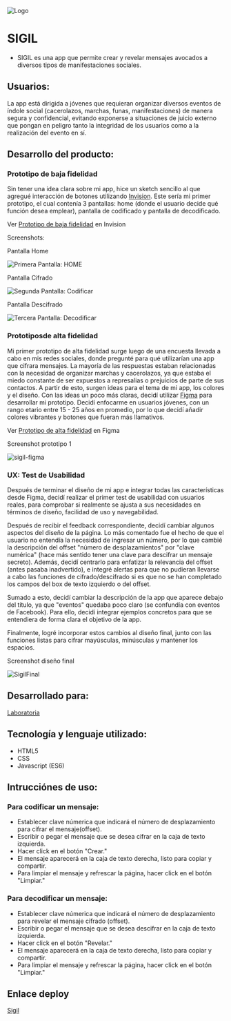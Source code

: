 ![Logo](./images\Sigil-logo.png)

# SIGIL

- SIGIL es una app que permite crear y revelar mensajes avocados a diversos tipos de manifestaciones sociales.

## Usuarios:
La app está dirigida a jóvenes que requieran organizar diversos eventos de índole social (cacerolazos, marchas, funas, manifestaciones) de manera segura y confidencial, evitando exponerse a situaciones de juicio externo que pongan en peligro tanto la integridad de los usuarios como a la realización del evento en sí.

## Desarrollo del producto:

### Prototipo de baja fidelidad
Sin tener una idea clara sobre mi app, hice un sketch sencillo al que agregué interacción de botones utilizando [Invision](https://www.invisionapp.com/). Este sería mi primer prototipo, el cual contenía 3 pantallas: home (donde el usuario decide qué función desea emplear), pantalla de codificado y pantalla de decodificado.

Ver [Prototipo de baja fidelidad](https://katherinemuoz549352.invisionapp.com/overview/Lady-Cipher-ck23jae7q1q72015z9j00yxyw/screens?v=KJ76S766u65cNCfAUIY7aw%3D%3D&linkshare=urlcopied) en Invision

Screenshots:

Pantalla Home

![Primera Pantalla: HOME](images\C1.jpg)

Pantalla Cifrado

![Segunda Pantalla: Codificar](images\C2.jpg)

Pantalla Descifrado

![Tercera Pantalla: Decodificar](images\C3.jpg)

### Prototiposde alta fidelidad
Mi primer prototipo de alta fidelidad surge luego de una encuesta llevada a cabo en mis redes sociales, donde pregunté para qué utilizarían una app que cifrara mensajes. La mayoría de las respuestas estaban relacionadas con la necesidad de organizar marchas y cacerolazos, ya que estaba el miedo constante de ser expuestos a represalias o prejuicios de parte de sus contactos. A partir de esto, surgen ideas para el tema de mi app, los colores y el diseño. Con las ideas un poco más claras, decidí utilizar [Figma](https://www.figma.com/) para desarrollar mi prototipo. Decidí enfocarme en usuarios jóvenes, con un rango etario entre 15 - 25 años en promedio, por lo que decidí añadir colores vibrantes y botones que fueran más llamativos.

Ver [Prototipo de alta fidelidad](https://www.figma.com/file/8cYLmCGiHazaMmEqbs40z7/SIGIL?node-id=0%3A1) en Figma

Screenshot prototipo 1

![sigil-figma](images\sigilFigma.jpg)

### UX: Test de Usabilidad
Después de terminar el diseño de mi app e integrar todas las características desde Figma, decidí realizar el primer test de usabilidad con usuarios reales, para comprobar si realmente se ajusta a sus necesidades en términos de diseño, facilidad de uso y navegabilidad.

Después de recibir el feedback correspondiente, decidí cambiar algunos aspectos del diseño de la página. Lo más comentado fue el hecho de que el usuario no entendía la necesidad de ingresar un número, por lo que cambié la descripción del offset "número de desplazamientos" por "clave numérica" (hace más sentido tener una clave para descifrar un mensaje secreto). Además, decidí centrarlo para enfatizar la relevancia del offset (antes pasaba inadvertido), e integré alertas para que no pudieran llevarse a cabo las funciones de cifrado/descifrado si es que no se han completado los campos del box de texto izquierdo o del offset.

Sumado a esto, decidí cambiar la descripción de la app que aparece debajo del título, ya que "eventos" quedaba poco claro (se confundía con eventos de Facebook). Para ello, decidí integrar ejemplos concretos para que se entendiera de forma clara el objetivo de la app.

Finalmente, logré incorporar estos cambios al diseño final, junto con las funciones listas para cifrar mayúsculas, minúsculas y mantener los espacios.

Screenshot diseño final

![SigilFinal](images\SIGIL-desktop.jpg)

## Desarrollado para:
[Laboratoria](http://laboratoria.la)
    
## Tecnología y lenguaje utilizado:
* HTML5
* CSS
* Javascript (ES6)

## Intrucciónes de uso:

### Para codificar un mensaje:

* Establecer clave númerica que indicará el número de desplazamiento para cifrar el mensaje(offset).
* Escribir o pegar el mensaje que se desea cifrar en la caja de texto izquierda.
* Hacer click en el botón "Crear."
* El mensaje aparecerá en la caja de texto derecha, listo para copiar y compartir.
* Para limpiar el mensaje y refrescar la página, hacer click en el botón "Limpiar."

### Para decodificar un mensaje:

* Establecer clave númerica que indicará el número de desplazamiento para revelar el mensaje cifrado (offset).
* Escribir o pegar el mensaje que se desea descifrar en la caja de texto izquierda.
* Hacer click en el botón "Revelar."
* El mensaje aparecerá en la caja de texto derecha, listo para copiar y compartir.
* Para limpiar el mensaje y refrescar la página, hacer click en el botón "Limpiar."

## Enlace deploy
[Sigil](https://katsmunoz.github.io/SCL012-Cipher/src/index.html)